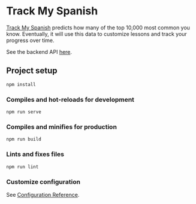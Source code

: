 # Track My Spanish

 [Track My Spanish](https://hitomezashi.timoslund.com) predicts how many of the top 10,000 most common you know. Eventually, it will use this data to customize lessons and track your progress over time.
 
 See the backend API [here](https://github.com/toslund/track-my-spanish-API).

## Project setup
```
npm install
```

### Compiles and hot-reloads for development
```
npm run serve
```

### Compiles and minifies for production
```
npm run build
```

### Lints and fixes files
```
npm run lint
```

### Customize configuration
See [Configuration Reference](https://cli.vuejs.org/config/).
